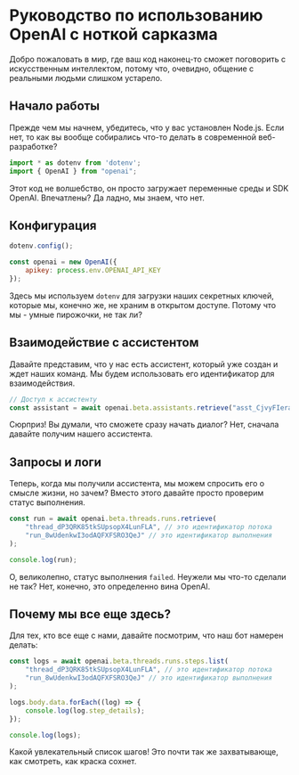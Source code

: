 # Руководство по использованию OpenAI с ноткой сарказма

Добро пожаловать в мир, где ваш код наконец-то сможет поговорить с искусственным интеллектом, потому что, очевидно, общение с реальными людьми слишком устарело.

## Начало работы

Прежде чем мы начнем, убедитесь, что у вас установлен Node.js. Если нет, то как вы вообще собирались что-то делать в современной веб-разработке?

```javascript
import * as dotenv from 'dotenv';
import { OpenAI } from "openai";
```

Этот код не волшебство, он просто загружает переменные среды и SDK OpenAI. Впечатлены? Да ладно, мы знаем, что нет.

## Конфигурация

```javascript
dotenv.config();

const openai = new OpenAI({
    apikey: process.env.OPENAI_API_KEY
});
```

Здесь мы используем `dotenv` для загрузки наших секретных ключей, которые мы, конечно же, не храним в открытом доступе. Потому что мы - умные пирожочки, не так ли?

## Взаимодействие с ассистентом

Давайте представим, что у нас есть ассистент, который уже создан и ждет наших команд. Мы будем использовать его идентификатор для взаимодействия.

```javascript
// Доступ к ассистенту
const assistant = await openai.beta.assistants.retrieve("asst_CjvyFIeraCLKB8NTAqF0FhqG");
```

Сюрприз! Вы думали, что сможете сразу начать диалог? Нет, сначала давайте получим нашего ассистента.

## Запросы и логи

Теперь, когда мы получили ассистента, мы можем спросить его о смысле жизни, но зачем? Вместо этого давайте просто проверим статус выполнения.

```javascript
const run = await openai.beta.threads.runs.retrieve(
    "thread_dP3QRK85tkSUpsopX4LunFLA", // это идентификатор потока
    "run_8wUdenkwI3odAQFXFSRO3QeJ" // это идентификатор выполнения
);

console.log(run);
```

О, великолепно, статус выполнения `failed`. Неужели мы что-то сделали не так? Нет, конечно, это определенно вина OpenAI.

## Почему мы все еще здесь?

Для тех, кто все еще с нами, давайте посмотрим, что наш бот намерен делать:

```javascript
const logs = await openai.beta.threads.runs.steps.list(
    "thread_dP3QRK85tkSUpsopX4LunFLA", // это идентификатор потока
    "run_8wUdenkwI3odAQFXFSRO3QeJ" // это идентификатор выполнения
);

logs.body.data.forEach((log) => {
    console.log(log.step_details);
});

console.log(logs);
```

Какой увлекательный список шагов! Это почти так же захватывающе, как смотреть, как краска сохнет.